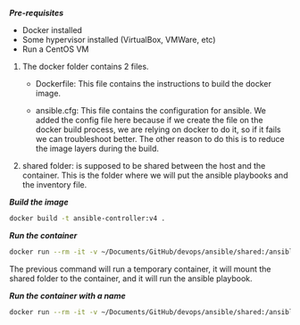 **_Pre-requisites_**

- Docker installed
- Some hypervisor installed (VirtualBox, VMWare, etc)
- Run a CentOS VM

1. The docker folder contains 2 files.

   - Dockerfile: This file contains the instructions to build the docker image.

   - ansible.cfg: This file contains the configuration for ansible. We added the config file here because if we create the file on the docker build process, we are relying on docker to do it, so if it fails we can troubleshoot better. The other reason to do this is to reduce the image layers during the build.

2. shared folder: is supposed to be shared between the host and the container. This is the folder where we will put the ansible playbooks and the inventory file.

**_Build the image_**

```bash
docker build -t ansible-controller:v4 .
```

**_Run the container_**

```bash
docker run --rm -it -v ~/Documents/GitHub/devops/ansible/shared:/ansible_shared ansible-controller:v4 ansible-playbook -i inventory.ini playbook.yml
```

The previous command will run a temporary container, it will mount the shared folder to the container, and it will run the ansible playbook.


**_Run the container with a name_**

```bash
docker run --rm -it -v ~/Documents/GitHub/devops/ansible/shared:/ansible_shared --name ansible-controller ansible-controller:v4 ansible-playbook -i inventory.ini playbook.yml
```
